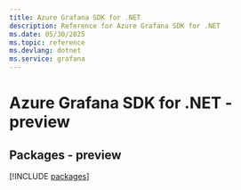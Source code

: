 ```yaml
---
title: Azure Grafana SDK for .NET
description: Reference for Azure Grafana SDK for .NET
ms.date: 05/30/2025
ms.topic: reference
ms.devlang: dotnet
ms.service: grafana
---
```

# Azure Grafana SDK for .NET - preview
## Packages - preview
[!INCLUDE [packages](grafana-index.md)]